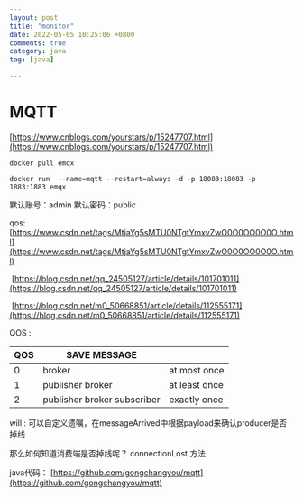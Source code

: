 ```yaml
---
layout: post
title: "monitor"
date: 2022-05-05 10:25:06 +0800
comments: true
category: java
tag: [java]

---
```


# MQTT

[https://www.cnblogs.com/yourstars/p/15247707.html](https://www.cnblogs.com/yourstars/p/15247707.html)

```
docker pull emqx
```

```
docker run  --name=mqtt --restart=always -d -p 18083:18083 -p 1883:1883 emqx
```



默认账号：admin
默认密码：public





qos: [https://www.csdn.net/tags/MtjaYg5sMTU0NTgtYmxvZwO0O0OO0O0O.html](https://www.csdn.net/tags/MtjaYg5sMTU0NTgtYmxvZwO0O0OO0O0O.html)

​	[https://blog.csdn.net/qq_24505127/article/details/101701011](https://blog.csdn.net/qq_24505127/article/details/101701011)

​	[https://blog.csdn.net/m0_50668851/article/details/112555171](https://blog.csdn.net/m0_50668851/article/details/112555171)

QOS : 

| QOS  | SAVE MESSAGE                |               |
| ---- | --------------------------- | ------------- |
| 0    | broker                      | at most once  |
| 1    | publisher  broker           | at least once |
| 2    | publisher broker subscriber | exactly once  |





will : 可以自定义遗嘱，在messageArrived中根据payload来确认producer是否掉线

那么如何知道消费端是否掉线呢？ connectionLost 方法





java代码： [https://github.com/gongchangyou/mqtt](https://github.com/gongchangyou/mqtt)



